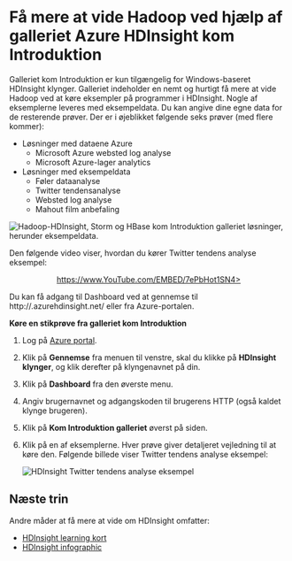 <properties
   pageTitle="Få mere at vide Hadoop i HDInsight med galleriet eksempel | Microsoft Azure"
   description="Hurtigt at lære Hadoop ved at køre eksempelprogrammer fra galleriet HDInsight kom Introduktion. Brug eksempeldata, eller angive dine egne."
   services="hdinsight"
   documentationCenter=""
   tags="azure-portal"
   authors="mumian"
   manager="jhubbard"
   editor="cgronlun"/>

<tags
   ms.service="hdinsight"
   ms.workload="big-data"
   ms.tgt_pltfrm="na"
   ms.devlang="na"
   ms.topic="article"
   ms.date="10/21/2016"
   ms.author="jgao"/>

# <a name="learn-hadoop-by-using-the-azure-hdinsight-getting-started-gallery"></a>Få mere at vide Hadoop ved hjælp af galleriet Azure HDInsight kom Introduktion

Galleriet kom Introduktion er kun tilgængelig for Windows-baseret HDInsight klynger. Galleriet indeholder en nemt og hurtigt få mere at vide Hadoop ved at køre eksempler på programmer i HDInsight. Nogle af eksemplerne leveres med eksempeldata. Du kan angive dine egne data for de resterende prøver. Der er i øjeblikket følgende seks prøver (med flere kommer):

- Løsninger med dataene Azure
    - Microsoft Azure websted log analyse
    - Microsoft Azure-lager analytics
- Løsninger med eksempeldata
    - Føler dataanalyse
    - Twitter tendensanalyse
    - Websted log analyse
    - Mahout film anbefaling

![Hadoop-HDInsight, Storm og HBase kom Introduktion galleriet løsninger, herunder eksempeldata.][hdinsight.sample.gallery]

Den følgende video viser, hvordan du kører Twitter tendens analyse eksempel:

<center><a href="https://www.youtube.com/embed/7ePbHot1SN4">https://www.YouTube.com/EMBED/7ePbHot1SN4></a></center>

Du kan få adgang til Dashboard ved at gennemse til http://<YourHDInsightClusterName>.azurehdinsight.net/ eller fra Azure-portalen.

**Køre en stikprøve fra galleriet kom Introduktion**

1. Log på [Azure portal][azure.portal].
2. Klik på **Gennemse** fra menuen til venstre, skal du klikke på **HDInsight klynger**, og klik derefter på klyngenavnet på din.
3. Klik på **Dashboard** fra den øverste menu.
4. Angiv brugernavnet og adgangskoden til brugerens HTTP (også kaldet klynge brugeren).
6. Klik på **Kom Introduktion galleriet** øverst på siden.
7. Klik på en af eksemplerne. Hver prøve giver detaljeret vejledning til at køre den. Følgende billede viser Twitter tendens analyse eksempel:

    ![HDInsight Twitter tendens analyse eksempel][hdinsight.twitter.sample]

## <a name="next-steps"></a>Næste trin
Andre måder at få mere at vide om HDInsight omfatter:

- [HDInsight learning kort][hdinsight.learn.map]
- [HDInsight infographic][hdinsight.infographic]

<!--Image references-->
[hdinsight.sample.gallery]: ./media/hdinsight-learn-hadoop-use-sample-gallery/HDInsight-Getting-Started-Gallery.png
[hdinsight.twitter.sample]: ./media/hdinsight-learn-hadoop-use-sample-gallery/HDInsight-Twitter-Trend-Analysis-sample.png

<!--Link references-->
[hdinsight.learn.map]: https://azure.microsoft.com/documentation/learning-paths/hdinsight-self-guided-hadoop-training/
[hdinsight.infographic]: http://go.microsoft.com/fwlink/?linkid=523960
[azure.portal]:https://portal.azure.com
